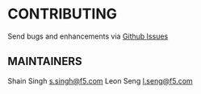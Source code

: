# CONTRIBUTING

Send bugs and enhancements via [Github Issues](https://github.com/apcj-f5/nap-dos-demo/issues)

## MAINTAINERS

Shain Singh [s.singh@f5.com](mailto:s.singh@f5.com)
Leon Seng [l.seng@f5.com](mailto:l.seng@f5.com)
